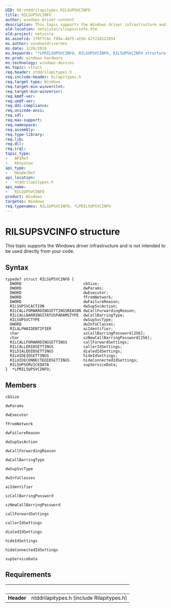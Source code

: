 ```yaml
---
UID: NS:ntddrilapitypes.RILSUPSVCINFO
title: RILSUPSVCINFO
author: windows-driver-content
description: This topic supports the Windows driver infrastructure and is not intended to be used directly from your code.
old-location: netvista\rilsupsvcinfo.htm
old-project: netvista
ms.assetid: 1f8f7c8c-f09a-4bf5-a15b-42f210122b54
ms.author: windowsdriverdev
ms.date: 3/26/2018
ms.keywords: "*LPRILSUPSVCINFO, RILSUPSVCINFO, RILSUPSVCINFO structure [Network Drivers Starting with Windows Vista], netvista.rilsupsvcinfo, ntddrilapitypes/RILSUPSVCINFO"
ms.prod: windows-hardware
ms.technology: windows-devices
ms.topic: struct
req.header: ntddrilapitypes.h
req.include-header: Rilapitypes.h
req.target-type: Windows
req.target-min-winverclnt: 
req.target-min-winversvr: 
req.kmdf-ver: 
req.umdf-ver: 
req.ddi-compliance: 
req.unicode-ansi: 
req.idl: 
req.max-support: 
req.namespace: 
req.assembly: 
req.type-library: 
req.lib: 
req.dll: 
req.irql: 
topic_type:
-	APIRef
-	kbSyntax
api_type:
-	HeaderDef
api_location:
-	ntddrilapitypes.h
api_name:
-	RILSUPSVCINFO
product: Windows
targetos: Windows
req.typenames: RILSUPSVCINFO, *LPRILSUPSVCINFO
---
```


# RILSUPSVCINFO structure
This topic supports the Windows driver infrastructure and is not intended to be used directly from your code.

## Syntax
```
typedef struct RILSUPSVCINFO {
  DWORD                           cbSize;
  DWORD                           dwParams;
  DWORD                           dwExecutor;
  DWORD                           fFromNetwork;
  DWORD                           dwFailureReason;
  RILSUPSVCACTION                 dwSupSvcAction;
  RILCALLFORWARDINGSETTINGSREASON dwCallForwardingReason;
  RILCALLBARRINGSTATUSPARAMSTYPE  dwCallBarringType;
  RILSUPSVCTYPE                   dwSupSvcType;
  DWORD                           dwInfoClasses;
  RILALPHAIDENTIFIER              aiIdentifier;
  char                            szCallBarringPassword[256];
  char                            szNewCallBarringPassword[256];
  RILCALLFORWARDINGSETTINGS       callForwardSettings;
  RILCALLERIDSETTINGS             callerIdSettings;
  RILDIALEDIDSETTINGS             dialedIdSettings;
  RILHIDEIDSETTINGS               hideIdSettings;
  RILHIDECONNECTEDIDSETTINGS      hideConnectedIdSettings;
  RILSUPSERVICEDATA               supServiceData;
}  *LPRILSUPSVCINFO;
```

## Members


`cbSize`



`dwParams`



`dwExecutor`



`fFromNetwork`



`dwFailureReason`



`dwSupSvcAction`



`dwCallForwardingReason`



`dwCallBarringType`



`dwSupSvcType`



`dwInfoClasses`



`aiIdentifier`



`szCallBarringPassword`



`szNewCallBarringPassword`



`callForwardSettings`



`callerIdSettings`



`dialedIdSettings`



`hideIdSettings`



`hideConnectedIdSettings`



`supServiceData`




## Requirements
| &nbsp; | &nbsp; |
| ---- |:---- |
| **Header** | ntddrilapitypes.h (include Rilapitypes.h) |